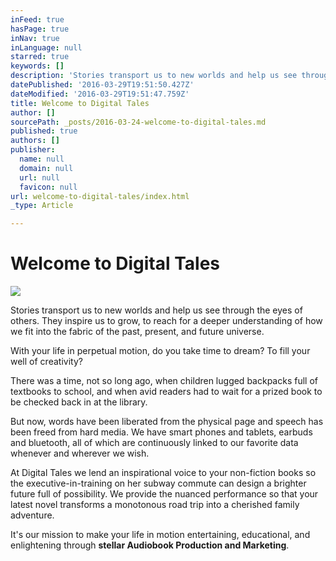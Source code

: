 ```yaml
---
inFeed: true
hasPage: true
inNav: true
inLanguage: null
starred: true
keywords: []
description: 'Stories transport us to new worlds and help us see through the eyes of others. They inspire us to grow, to reach for a deeper understanding of how we fit into the fabric of the past, present, and future universe.'
datePublished: '2016-03-29T19:51:50.427Z'
dateModified: '2016-03-29T19:51:47.759Z'
title: Welcome to Digital Tales
author: []
sourcePath: _posts/2016-03-24-welcome-to-digital-tales.md
published: true
authors: []
publisher:
  name: null
  domain: null
  url: null
  favicon: null
url: welcome-to-digital-tales/index.html
_type: Article

---
```

# Welcome to Digital Tales
![](https://s3-us-west-2.amazonaws.com/the-grid-img/p/450930f4ab3306840c35eb71bd43153283ae93a5.jpg)

Stories transport us to new worlds and help us see through the eyes of others. They inspire us to grow, to reach for a deeper understanding of how we fit into the fabric of the past, present, and future universe.

With your life in perpetual motion, do you take time to dream? To fill your well of creativity?

There was a time, not so long ago, when children lugged backpacks full of textbooks to school, and when avid readers had to wait for a prized book to be checked back in at the library.

But now, words have been liberated from the physical page and speech has been freed from hard media. We have smart phones and tablets, earbuds and bluetooth, all of which are continuously linked to our favorite data whenever and wherever we wish.

At Digital Tales we lend an inspirational voice to your non-fiction books so the executive-in-training on her subway commute can design a brighter future full of possibility. We provide the nuanced performance so that your latest novel transforms a monotonous road trip into a cherished family adventure.

It's our mission to make your life in motion entertaining, educational, and enlightening through **stellar Audiobook Production and Marketing**.